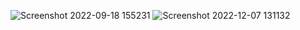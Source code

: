 ![Screenshot 2022-09-18 155231](https://user-images.githubusercontent.com/91974950/206369825-b829c043-ee9c-4bd2-8299-6ea04e3a9125.png)
![Screenshot 2022-12-07 131132](https://user-images.githubusercontent.com/91974950/206369984-0f3c2b2d-1ebb-4023-8334-de6638e846b3.png)

